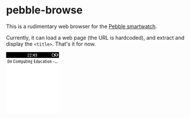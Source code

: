 # pebble-browse

This is a rudimentary web browser for the [Pebble smartwatch](https://getpebble.com).

Currently, it can load a web page (the URL is hardcoded), and extract and display the `<title>`.
That's it for now.

![The web browser shows the title of a web page at the top of the screen on a Pebble watch](screenshot.png)
